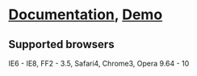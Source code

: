 [Documentation](http://valums.com/ajax-upload/), [Demo](http://valums.com/wp-content/uploads/ajax-upload/demo-jquery.htm)
===========

Supported browsers
---
IE6 - IE8, FF2 - 3.5, Safari4, Chrome3, Opera 9.64 - 10
